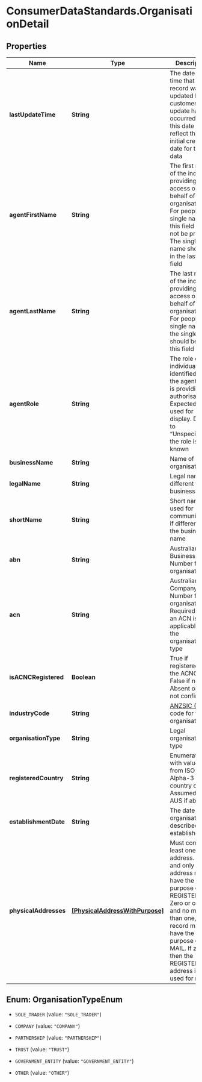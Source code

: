 # ConsumerDataStandards.OrganisationDetail

## Properties
Name | Type | Description | Notes
------------ | ------------- | ------------- | -------------
**lastUpdateTime** | **String** | The date and time that this record was last updated by the customer. If no update has occurred then this date should reflect the initial creation date for the data | 
**agentFirstName** | **String** | The first name of the individual providing access on behalf of the organisation. For people with single names this field need not be present.  The single name should be in the lastName field | [optional] 
**agentLastName** | **String** | The last name of the individual providing access on behalf of the organisation. For people with single names the single name should be in this field | 
**agentRole** | **String** | The role of the individual identified as the agent who is providing authorisation.  Expected to be used for display.  Default to “Unspecified” if the role is not known | 
**businessName** | **String** | Name of the organisation | 
**legalName** | **String** | Legal name, if different to the business name | [optional] 
**shortName** | **String** | Short name used for communication, if  different to the business name | [optional] 
**abn** | **String** | Australian Business Number for the organisation | [optional] 
**acn** | **String** | Australian Company Number for the organisation. Required only if an ACN is applicable for the organisation type | [optional] 
**isACNCRegistered** | **Boolean** | True if registered with the ACNC.  False if not. Absent or null if not confirmed. | [optional] 
**industryCode** | **String** | [ANZSIC (2006)](http://www.abs.gov.au/anzsic) code for the organisation. | [optional] 
**organisationType** | **String** | Legal organisation type | 
**registeredCountry** | **String** | Enumeration with values from ISO 3166 Alpha-3 country codes.  Assumed to be AUS if absent | [optional] 
**establishmentDate** | **String** | The date the organisation described was established | [optional] 
**physicalAddresses** | [**[PhysicalAddressWithPurpose]**](PhysicalAddressWithPurpose.md) | Must contain at least one address. One and only one address may have the purpose of REGISTERED. Zero or one, and no more than one, record may have the purpose of MAIL. If zero then the REGISTERED address is to be used for mail | 


<a name="OrganisationTypeEnum"></a>
## Enum: OrganisationTypeEnum


* `SOLE_TRADER` (value: `"SOLE_TRADER"`)

* `COMPANY` (value: `"COMPANY"`)

* `PARTNERSHIP` (value: `"PARTNERSHIP"`)

* `TRUST` (value: `"TRUST"`)

* `GOVERNMENT_ENTITY` (value: `"GOVERNMENT_ENTITY"`)

* `OTHER` (value: `"OTHER"`)




